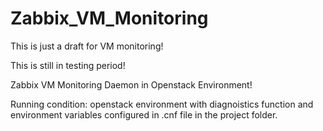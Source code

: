# Zabbix_VM_Monitoring

This is just a draft for VM monitoring!

This is still in testing period!

Zabbix VM Monitoring Daemon in Openstack Environment!

Running condition:
openstack environment with diagnoistics function and environment variables configured in .cnf file in the project folder.
